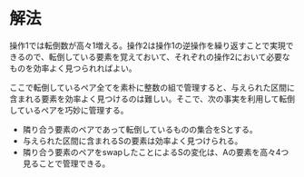 # 解法

操作1では転倒数が高々1増える。操作2は操作1の逆操作を繰り返すことで実現できるので、転倒している要素を覚えておいて、それぞれの操作2において必要なものを効率よく見つられればよい。

ここで転倒しているペア全てを素朴に整数の組で管理すると、与えられた区間に含まれる要素を効率よく見つけるのは難しい。そこで、次の事実を利用して転倒しているペアを巧妙に管理する。

*  隣り合う要素のペアであって転倒しているものの集合をSとする。
*  与えられた区間に含まれるSの要素は効率よく見つけられる。
*  隣り合う要素のペアをswapしたことによるSの変化は、Aの要素を高々4つ見ることで管理できる。
